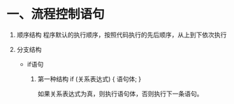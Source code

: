 # 一、流程控制语句
1. 顺序结构
    程序默认的执行顺序，按照代码执行的先后顺序，从上到下依次执行

2. 分支结构
    * if语句
        1. 第一种结构
            if (关系表达式) {
                语句体;
            }

            如果关系表达式为真，则执行语句体，否则执行下一条语句。

        